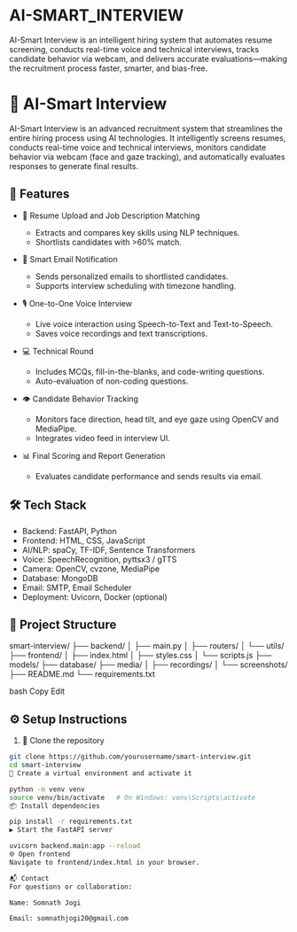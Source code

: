 # AI-SMART_INTERVIEW
AI-Smart Interview is an intelligent hiring system that automates resume screening, conducts real-time voice and technical interviews, tracks candidate behavior via webcam, and delivers accurate evaluations—making the recruitment process faster, smarter, and bias-free.

# 🤖 AI-Smart Interview

AI-Smart Interview is an advanced recruitment system that streamlines the entire hiring process using AI technologies. It intelligently screens resumes, conducts real-time voice and technical interviews, monitors candidate behavior via webcam (face and gaze tracking), and automatically evaluates responses to generate final results.

## 🚀 Features

- 📄 Resume Upload and Job Description Matching
  - Extracts and compares key skills using NLP techniques.
  - Shortlists candidates with >60% match.

- 📧 Smart Email Notification
  - Sends personalized emails to shortlisted candidates.
  - Supports interview scheduling with timezone handling.

- 🎙️ One-to-One Voice Interview
  - Live voice interaction using Speech-to-Text and Text-to-Speech.
  - Saves voice recordings and text transcriptions.

- 💻 Technical Round
  - Includes MCQs, fill-in-the-blanks, and code-writing questions.
  - Auto-evaluation of non-coding questions.

- 👁️ Candidate Behavior Tracking
  - Monitors face direction, head tilt, and eye gaze using OpenCV and MediaPipe.
  - Integrates video feed in interview UI.

- 📊 Final Scoring and Report Generation
  - Evaluates candidate performance and sends results via email.

## 🛠️ Tech Stack

- Backend: FastAPI, Python
- Frontend: HTML, CSS, JavaScript
- AI/NLP: spaCy, TF-IDF, Sentence Transformers
- Voice: SpeechRecognition, pyttsx3 / gTTS
- Camera: OpenCV, cvzone, MediaPipe
- Database: MongoDB
- Email: SMTP, Email Scheduler
- Deployment: Uvicorn, Docker (optional)

## 📂 Project Structure

smart-interview/
├── backend/
│ ├── main.py
│ ├── routers/
│ └── utils/
├── frontend/
│ ├── index.html
│ ├── styles.css
│ └── scripts.js
├── models/
├── database/
├── media/
│ ├── recordings/
│ └── screenshots/
├── README.md
└── requirements.txt

bash
Copy
Edit

## ⚙️ Setup Instructions

1. 🔽 Clone the repository
```bash
git clone https://github.com/yourusername/smart-interview.git
cd smart-interview
🧪 Create a virtual environment and activate it

python -m venv venv
source venv/bin/activate   # On Windows: venv\Scripts\activate
📦 Install dependencies

pip install -r requirements.txt
▶️ Start the FastAPI server

uvicorn backend.main:app --reload
🌐 Open frontend
Navigate to frontend/index.html in your browser.

📬 Contact
For questions or collaboration:

Name: Somnath Jogi

Email: somnathjogi20@gmail.com
